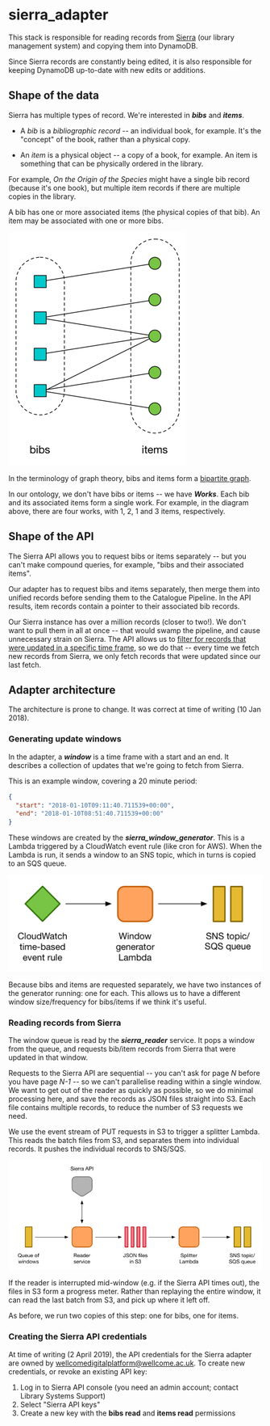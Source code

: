 # sierra_adapter

This stack is responsible for reading records from [Sierra][sierra] (our library management system) and copying them into DynamoDB.

Since Sierra records are constantly being edited, it is also responsible for keeping DynamoDB up-to-date with new edits or additions.

[sierra]: https://www.iii.com/products/sierra-ils/

## Shape of the data

Sierra has multiple types of record.
We're interested in **_bibs_** and **_items_**.

-   A *bib* is a *bibliographic record* -- an individual book, for example.
    It's the "concept" of the book, rather than a physical copy.

-   An *item* is a physical object -- a copy of a book, for example.
    An item is something that can be physically ordered in the library.

For example, *On the Origin of the Species* might have a single bib record (because it's one book), but multiple item records if there are multiple copies in the library.

A bib has one or more associated items (the physical copies of that bib).
An item may be associated with one or more bibs.

![](diagrams/shape_of_the_data.png)

In the terminology of graph theory, bibs and items form a [bipartite graph][bipartite].

[bipartite]: https://en.wikipedia.org/wiki/Bipartite_graph

In our ontology, we don't have bibs or items -- we have **_Works_**.
Each bib and its associated items form a single work.
For example, in the diagram above, there are four works, with 1, 2, 1 and 3 items, respectively.

## Shape of the API

The Sierra API allows you to request bibs or items separately -- but you can't make compound queries, for example, "bibs and their associated items".

Our adapter has to request bibs and items separately, then merge them into unified records before sending them to the Catalogue Pipeline.
In the API results, item records contain a pointer to their associated bib records.

Our Sierra instance has over a million records (closer to two!).
We don't want to pull them in all at once -- that would swamp the pipeline, and cause unnecessary strain on Sierra.
The API allows us to [filter for records that were updated in a specific time frame][filter], so we do that -- every time we fetch new records from Sierra, we only fetch records that were updated since our last fetch.

[filter]: https://techdocs.iii.com/sierraapi/Content/zReference/queryParameters.htm

## Adapter architecture

The architecture is prone to change.
It was correct at time of writing (10 Jan 2018).

### Generating update windows

In the adapter, a **_window_** is a time frame with a start and an end.
It describes a collection of updates that we're going to fetch from Sierra.

This is an example window, covering a 20 minute period:

```json
{
  "start": "2018-01-10T09:11:40.711539+00:00",
  "end": "2018-01-10T08:51:40.711539+00:00"
}
```

These windows are created by the **_sierra_window_generator_**.
This is a Lambda triggered by a CloudWatch event rule (like cron for AWS).
When the Lambda is run, it sends a window to an SNS topic, which in turns is copied to an SQS queue.

![](diagrams/window_generator.png)

Because bibs and items are requested separately, we have two instances of the generator running: one for each.
This allows us to have a different window size/frequency for bibs/items if we think it's useful.

### Reading records from Sierra

The window queue is read by the **_sierra_reader_** service.
It pops a window from the queue, and requests bib/item records from Sierra that were updated in that window.

Requests to the Sierra API are sequential -- you can't ask for page *N* before you have page *N-1* -- so we can't parallelise reading within a single window.
We want to get out of the reader as quickly as possible, so we do minimal processing here, and save the records as JSON files straight into S3.
Each file contains multiple records, to reduce the number of S3 requests we need.

We use the event stream of PUT requests in S3 to trigger a splitter Lambda.
This reads the batch files from S3, and separates them into individual records.
It pushes the individual records to SNS/SQS.

![](diagrams/sierra_reader.png)

If the reader is interrupted mid-window (e.g. if the Sierra API times out), the files in S3 form a progress meter.
Rather than replaying the entire window, it can read the last batch from S3, and pick up where it left off.

As before, we run two copies of this step: one for bibs, one for items.

### Creating the Sierra API credentials

At time of writing (2 April 2019), the API credentials for the Sierra adapter are owned by <wellcomedigitalplatform@wellcome.ac.uk>.
To create new credentials, or revoke an existing API key:

1.  Log in to Sierra API console (you need an admin account; contact Library Systems Support)
2.  Select "Sierra API keys"
3.  Create a new key with the **bibs read** and **items read** permissions
